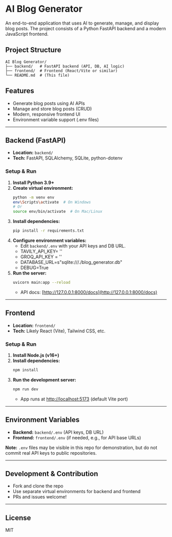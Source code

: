 # AI Blog Generator

An end-to-end application that uses AI to generate, manage, and display blog posts. The project consists of a Python FastAPI backend and a modern JavaScript frontend.

## Project Structure

```
AI Blog Generator/
├── backend/   # FastAPI backend (API, DB, AI logic)
├── frontend/  # Frontend (React/Vite or similar)
└── README.md  # (This file)
```

## Features
- Generate blog posts using AI APIs
- Manage and store blog posts (CRUD)
- Modern, responsive frontend UI
- Environment variable support (.env files)

---

## Backend (FastAPI)
- **Location:** `backend/`
- **Tech:** FastAPI, SQLAlchemy, SQLite, python-dotenv

### Setup & Run
1. **Install Python 3.9+**
2. **Create virtual environment:**
   ```bash
   python -m venv env
   env\Scripts\activate  # On Windows
   # Or
   source env/bin/activate  # On Mac/Linux
   ```
3. **Install dependencies:**
   ```bash
   pip install -r requirements.txt
   ```
4. **Configure environment variables:**
   - Edit `backend/.env` with your API keys and DB URL.
   - TAVILY_API_KEY= ''
   - GROQ_API_KEY = ''
   - DATABASE_URL=s"sqlite:///./blog_generator.db"
   - DEBUG=True
5. **Run the server:**
   ```bash
   uvicorn main:app --reload
   ```
   - API docs: [http://127.0.0.1:8000/docs](http://127.0.0.1:8000/docs)

---

## Frontend
- **Location:** `frontend/`
- **Tech:** Likely React (Vite), Tailwind CSS, etc.

### Setup & Run
1. **Install Node.js (v16+)**
2. **Install dependencies:**
   ```bash
   npm install
   ```
3. **Run the development server:**
   ```bash
   npm run dev
   ```
   - App runs at [http://localhost:5173](http://localhost:5173) (default Vite port)

---

## Environment Variables
- **Backend:** `backend/.env` (API keys, DB URL)
- **Frontend:** `frontend/.env` (if needed, e.g., for API base URLs)

**Note:** `.env` files may be visible in this repo for demonstration, but do not commit real API keys to public repositories.

---

## Development & Contribution
- Fork and clone the repo
- Use separate virtual environments for backend and frontend
- PRs and issues welcome!

---

## License
MIT
